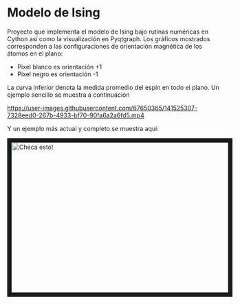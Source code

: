 # Modelo de Ising

Proyecto que implementa el modelo de Ising bajo rutinas numéricas en Cython así como la visualización en Pyqtgraph. Los gráficos mostrados corresponden a las configuraciones
de orientación magnética de los átomos en el plano:

- Pixel blanco es orientación +1
- Pixel negro es orientación -1 

La curva inferior denota la medida promedio del espín en todo el plano. Un ejemplo sencillo se muestra a continuación

https://user-images.githubusercontent.com/67650365/141525307-7328eed0-267b-4933-bf70-90fa6a2a6fd5.mp4

Y un ejemplo más actual y completo se muestra aquí:

<a href="https://youtu.be/Wtz4THgz_MY" target="_blank"><img src= https://user-images.githubusercontent.com/67650365/143147994-116f69a4-ce53-470f-a827-af3a17f351fe.png
alt="Checa esto!" width="600" height="350" border="10" /></a>

